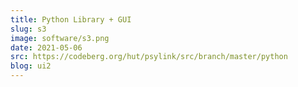 ```yaml
---
title: Python Library + GUI
slug: s3
image: software/s3.png
date: 2021-05-06
src: https://codeberg.org/hut/psylink/src/branch/master/python
blog: ui2
---
```

